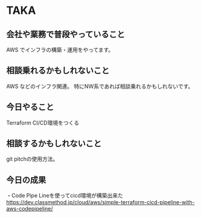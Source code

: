 # TAKA

## 会社や業務で普段やっていること
AWS でインフラの構築・運用をやってます。

## 相談乗れるかもしれないこと
AWS などのインフラ関連。
特にNW系であれば相談乗れるかもしれないです。

## 今日やること
Terraform CI/CD環境をつくる

## 相談するかもしれないこと
git pitchの使用方法。

## 今日の成果
・Code Pipe Lineを使ってcicd環境が構築出来た
https://dev.classmethod.jp/cloud/aws/simple-terraform-cicd-pipeline-with-aws-codepipeline/

